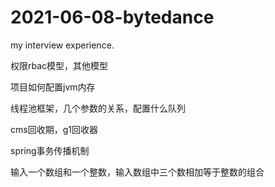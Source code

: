 # 2021-06-08-bytedance
my interview experience.

权限rbac模型，其他模型

项目如何配置jvm内存

线程池框架，几个参数的关系，配置什么队列

cms回收期，g1回收器

spring事务传播机制

输入一个数组和一个整数，输入数组中三个数相加等于整数的组合

